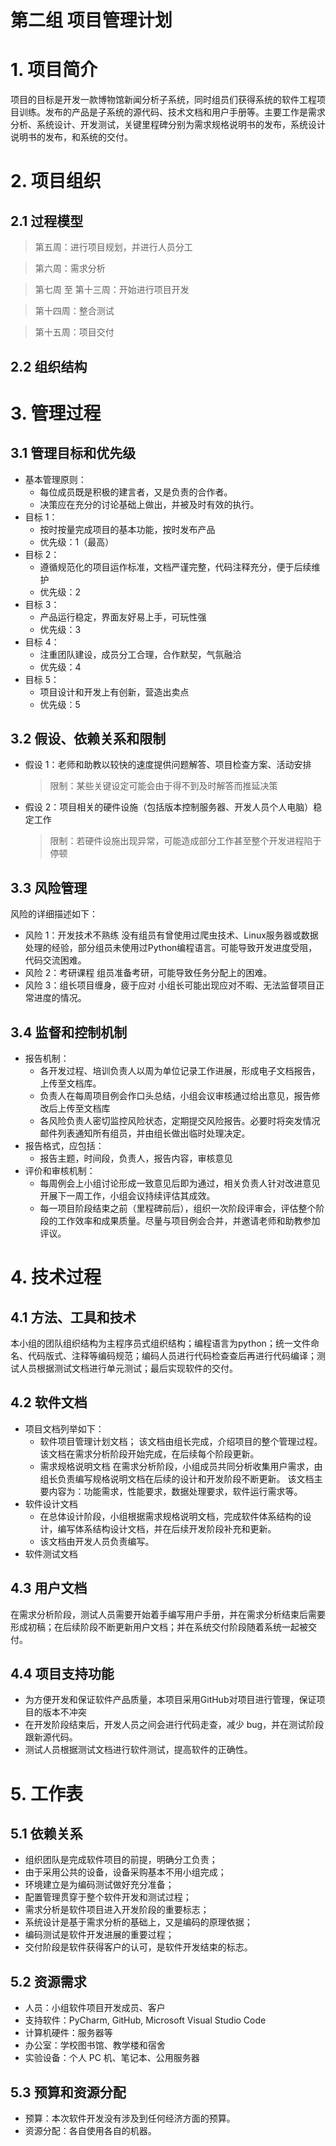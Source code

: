 # 第二组 项目管理计划

# 1. 项目简介

项目的目标是开发一款博物馆新闻分析子系统，同时组员们获得系统的软件工程项目训练。发布的产品是子系统的源代码、技术文档和用户手册等。主要工作是需求分析、系统设计、开发测试，关键里程碑分别为需求规格说明书的发布，系统设计说明书的发布，和系统的交付。

# 2. 项目组织

## 2.1 过程模型

> 第五周：进行项目规划，并进行人员分工

> 第六周：需求分析

> 第七周 至 第十三周：开始进行项目开发

> 第十四周：整合测试

> 第十五周：项目交付

## 2.2 组织结构

# 3. 管理过程

## 3.1 管理目标和优先级

- 基本管理原则：
    - 每位成员既是积极的建言者，又是负责的合作者。
    - 决策应在充分的讨论基础上做出，并被及时有效的执行。
- 目标 1：
    - 按时按量完成项目的基本功能，按时发布产品
    - 优先级：1（最高）
- 目标 2：
    - 遵循规范化的项目运作标准，文档严谨完整，代码注释充分，便于后续维护
    - 优先级：2
- 目标 3：
    - 产品运行稳定，界面友好易上手，可玩性强
    - 优先级：3
- 目标 4：
    - 注重团队建设，成员分工合理，合作默契，气氛融洽
    - 优先级：4
- 目标 5：
    - 项目设计和开发上有创新，营造出卖点
    - 优先级：5 

## 3.2 假设、依赖关系和限制

- 假设 1：老师和助教以较快的速度提供问题解答、项目检查方案、活动安排
    > 限制：某些关键设定可能会由于得不到及时解答而推延决策
- 假设 2：项目相关的硬件设施（包括版本控制服务器、开发人员个人电脑）稳定工作
    > 限制：若硬件设施出现异常，可能造成部分工作甚至整个开发进程陷于停顿

## 3.3 风险管理

风险的详细描述如下：
- 风险 1：开发技术不熟练
没有组员有曾使用过爬虫技术、Linux服务器或数据处理的经验，部分组员未使用过Python编程语言。可能导致开发进度受阻，代码交流困难。
- 风险 2：考研课程
组员准备考研，可能导致任务分配上的困难。
- 风险 3：组长项目缠身，疲于应对
小组长可能出现应对不暇、无法监督项目正常进度的情况。

## 3.4 监督和控制机制

- 报告机制：
    - 各开发过程、培训负责人以周为单位记录工作进展，形成电子文档报告，上传至文档库。
    - 负责人在每周项目例会作口头总结，小组会议审核通过给出意见，报告修改后上传至文档库
    - 各风险负责人密切监控风险状态，定期提交风险报告。必要时将突发情况邮件列表通知所有组员，并由组长做出临时处理决定。
- 报告格式，应包括：
    - 报告主题，时间段，负责人，报告内容，审核意见
- 评价和审核机制：
    - 每周例会上小组讨论形成一致意见后即为通过，相关负责人针对改进意见开展下一周工作，小组会议持续评估其成效。
    - 每一项目阶段结束之前（里程碑前后），组织一次阶段评审会，评估整个阶段的工作效率和成果质量。尽量与项目例会合并，并邀请老师和助教参加评议。

# 4. 技术过程

## 4.1 方法、工具和技术

本小组的团队组织结构为主程序员式组织结构；编程语言为python；统一文件命名、代码版式、注释等编码规范；编码人员进行代码检查查后再进行代码编译；测试人员根据测试文档进行单元测试；最后实现软件的交付。

## 4.2 软件文档

- 项目文档列举如下：
    - 软件项目管理计划文档；
        该文档由组长完成，介绍项目的整个管理过程。
        该文档在需求分析阶段开始完成，在后续每个阶段更新。
    - 需求规格说明文档
        在需求分析阶段，小组成员共同分析收集用户需求，由组长负责编写规格说明文档在后续的设计和开发阶段不断更新。
        该文档主要内容为：功能需求，性能要求，数据处理要求，软件运行需求等。
- 软件设计文档
    - 在总体设计阶段，小组根据需求规格说明文档，完成软件体系结构的设计，编写体系结构设计文档，并在后续开发阶段补充和更新。
    - 该文档由开发人员负责编写。
- 软件测试文档

## 4.3 用户文档

在需求分析阶段，测试人员需要开始着手编写用户手册，并在需求分析结束后需要形成初稿；在后续阶段不断更新用户文档；并在系统交付阶段随着系统一起被交付。

## 4.4 项目支持功能

- 为方便开发和保证软件产品质量，本项目采用GitHub对项目进行管理，保证项目的版本不冲突
- 在开发阶段结束后，开发人员之间会进行代码走查，减少 bug，并在测试阶段跟新源代码。
- 测试人员根据测试文档进行软件测试，提高软件的正确性。

# 5. 工作表

## 5.1 依赖关系

- 组织团队是完成软件项目的前提，明确分工负责；
- 由于采用公共的设备，设备采购基本不用小组完成；
- 环境建立是为编码测试做好充分准备；
- 配置管理贯穿于整个软件开发和测试过程；
- 需求分析是软件项目进入开发阶段的重要标志；
- 系统设计是基于需求分析的基础上，又是编码的原理依据；
- 编码测试是软件开发进展的重要过程；
- 交付阶段是软件获得客户的认可，是软件开发结束的标志。

## 5.2 资源需求

- 人员：小组软件项目开发成员、客户
- 支持软件：PyCharm, GitHub, Microsoft Visual Studio Code
- 计算机硬件：服务器等
- 办公室：学校图书馆、教学楼和宿舍
- 实验设备：个人 PC 机、笔记本、公用服务器

## 5.3 预算和资源分配

- 预算：本次软件开发没有涉及到任何经济方面的预算。
- 资源分配：各自使用各自的机器。
